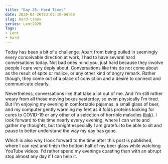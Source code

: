 ```yaml
---
title: "Day 28: Hard Times"
date: 2020-03-26T23:02:18-04:00
slug: hard-times
series: Lent2020
Tags:
- Lent
- hard
---
```

Today has been a bit of a challenge. Apart from being pulled in seemingly every conceivable direction at work, I had to have several hard conversations today. Not bad ones mind you, just hard because they involve people I care very deply about. Conversations like this do not come about as the result of spite or malice, or any other kind of angry remark. Rather though, they come out of a place of conviction and a desire to connect and communicate clearly. 

Nevertheless, conversations like that take a lot out of me. And I'm still rather weary from all those moving boxes yesterday, so even physically I'm tired. But I'm enjoying my evening in comfortable pajamas, a small glass of beer, and my computer gently warming my feet as it folds proteins looking for cures to COVID-19 or any other of a selection of horrible maladies ([link](foldingathome.org)). I look forward to this time nearly everyy evening, where I can write and gather my thoughts, but tonight especially I am grateful to be able to sit and pause to better understand the way my day has gone. 

Which is also why I look forward to the time after this post is published, where I can rest and finish the bottom half of my beer glass while watching YouTube videos. I'd rather spend my evenings coasting than with an abrupt stop almost any day if I can help it. 
